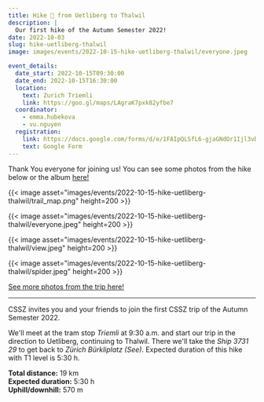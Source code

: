 ```yaml
---
title: Hike 🥾 from Uetliberg to Thalwil
description: |
  Our first hike of the Autumn Semester 2022!
date: 2022-10-03
slug: hike-uetliberg-thalwil
image: images/events/2022-10-15-hike-uetliberg-thalwil/everyone.jpeg

event_details:
  date_start: 2022-10-15T09:30:00
  date_end: 2022-10-15T16:30:00
  location:
    text: Zurich Triemli
    link: https://goo.gl/maps/LAgraK7pxk82yfbe7
  coordinator:
    - emma.hubekova
    - vu.nguyen
  registration:
    link: https://docs.google.com/forms/d/e/1FAIpQLSfL6-gjaGNdOr1Ijl3vDFkh4wXbmOZ_qGM2vC5ujJOXwTFfCA/viewform
    text: Google Form
---
```


Thank You everyone for joining us! You can see some photos from the hike below or the album [here!](https://photos.app.goo.gl/5VGVbvPTzKh7zBF26)

{{< image asset="images/events/2022-10-15-hike-uetliberg-thalwil/trail_map.png" height=200 >}}

{{< image asset="images/events/2022-10-15-hike-uetliberg-thalwil/everyone.jpeg" height=200 >}}

{{< image asset="images/events/2022-10-15-hike-uetliberg-thalwil/view.jpeg" height=200 >}}

{{< image asset="images/events/2022-10-15-hike-uetliberg-thalwil/spider.jpeg" height=200 >}}

[See more photos from the trip here!](https://photos.app.goo.gl/5VGVbvPTzKh7zBF26)

<hr>

CSSZ invites you and your friends to join the first CSSZ trip of the Autumn Semester 2022.

We'll meet at the tram stop _Triemli_ at 9:30 a.m. and start our trip in the direction to Uetliberg, continuing to Thalwil.
There we'll take the _Ship 3731 29_ to get back to _Zürich Bürkliplatz (See)_. Expected duration of this hike with T1 level is 5:30 h.

**Total distance:** 19 km  
**Expected duration:** 5:30 h  
**Uphill/downhill:** 570 m

<!--more-->

